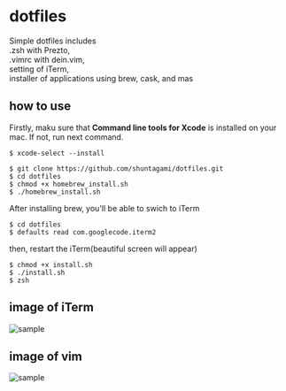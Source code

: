 # dotfiles
Simple dotfiles includes<br>
.zsh with Prezto,<br> 
.vimrc with dein.vim,<br>
setting of iTerm,<br>
installer of applications using brew, cask, and mas

## how to use

Firstly, maku sure that <b>Command line tools for Xcode</b> is installed on your mac. If not, run next command.

```
$ xcode-select --install
```

```
$ git clone https://github.com/shuntagami/dotfiles.git
$ cd dotfiles
$ chmod +x homebrew_install.sh
$ ./homebrew_install.sh
```

After installing brew, you'll be able to swich to iTerm<br>
```
$ cd dotfiles
$ defaults read com.googlecode.iterm2
```

then, restart the iTerm(beautiful screen will appear)

```
$ chmod +x install.sh
$ ./install.sh
$ zsh
```

## image of iTerm
![sample](https://user-images.githubusercontent.com/69618840/103264511-44306b00-49ee-11eb-8e5e-4398c46d2993.png)

## image of vim
![sample](https://user-images.githubusercontent.com/69618840/103265226-6dea9180-49f0-11eb-8894-83dc523f6803.png)
